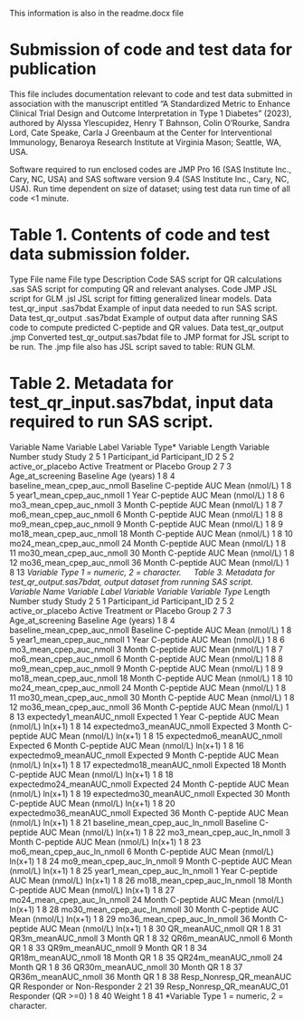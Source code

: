 This information is also in the readme.docx file

# Submission of code and test data for publication 
This file includes documentation relevant to code and test data submitted in association with the manuscript entitled “A Standardized Metric to Enhance Clinical Trial Design and Outcome Interpretation in Type 1 Diabetes” (2023), authored by Alyssa Ylescupidez, Henry T Bahnson, Colin O’Rourke, Sandra Lord, Cate Speake, Carla J Greenbaum at the Center for Interventional Immunology, Benaroya Research Institute at Virginia Mason; Seattle, WA, USA. 

Software required to run enclosed codes are JMP Pro 16 (SAS Institute Inc., Cary, NC, USA) and SAS software version 9.4 (SAS Institute Inc., Cary, NC, USA). Run time dependent on size of dataset; using test data run time of all code <1 minute. 

# Table 1. Contents of code and test data submission folder. 
Type	File name	File type	Description 
Code	SAS script for QR calculations	.sas	SAS script for computing QR and relevant analyses.
Code	JMP JSL script for GLM	.jsl	JSL script for fitting generalized linear models.
Data	test_qr_input	.sas7bdat	Example of input data needed to run SAS script.
Data	test_qr_output	.sas7bdat	Example of output data after running SAS code to compute predicted C-peptide and QR values.
Data	test_qr_output	.jmp	Converted test_qr_output.sas7bdat file to JMP format for JSL script to be run. The .jmp file also has JSL script saved to table: RUN GLM. 
 
# Table 2. Metadata for test_qr_input.sas7bdat, input data required to run SAS script. 
Variable Name	Variable Label	Variable Type*	Variable Length	Variable Number
study	 Study 	2	5	1
Participant_id	 Participant_ID	2	5	2
active_or_placebo	Active Treatment or Placebo Group	2	7	3
Age_at_screening	Baseline Age (years)	1	8	4
baseline_mean_cpep_auc_nmoll	Baseline C-peptide AUC Mean (nmol/L)	1	8	5
year1_mean_cpep_auc_nmoll	1 Year C-peptide AUC Mean (nmol/L)	1	8	6
mo3_mean_cpep_auc_nmoll	3 Month C-peptide AUC Mean (nmol/L)	1	8	7
mo6_mean_cpep_auc_nmoll	6 Month C-peptide AUC Mean (nmol/L)	1	8	8
mo9_mean_cpep_auc_nmoll	9 Month C-peptide AUC Mean (nmol/L)	1	8	9
mo18_mean_cpep_auc_nmoll	18 Month C-peptide AUC Mean (nmol/L)	1	8	10
mo24_mean_cpep_auc_nmoll	24 Month C-peptide AUC Mean (nmol/L)	1	8	11
mo30_mean_cpep_auc_nmoll	30 Month C-peptide AUC Mean (nmol/L)	1	8	12
mo36_mean_cpep_auc_nmoll	36 Month C-peptide AUC Mean (nmol/L)	1	8	13
*Variable Type 1 = numeric, 2 = character.  
Table 3. Metadata for test_qr_output.sas7bdat, output dataset from running SAS script.  
Variable Name	Variable Label	Variable	Variable	Variable
		Type*	Length	Number
study	 Study	2	5	1
Participant_id	 Participant_ID	2	5	2
active_or_placebo	Active Treatment or Placebo Group	2	7	3
Age_at_screening	Baseline Age (years)	1	8	4
baseline_mean_cpep_auc_nmoll	Baseline C-peptide AUC Mean (nmol/L)	1	8	5
year1_mean_cpep_auc_nmoll	1 Year C-peptide AUC Mean (nmol/L)	1	8	6
mo3_mean_cpep_auc_nmoll	3 Month C-peptide AUC Mean (nmol/L)	1	8	7
mo6_mean_cpep_auc_nmoll	6 Month C-peptide AUC Mean (nmol/L)	1	8	8
mo9_mean_cpep_auc_nmoll	9 Month C-peptide AUC Mean (nmol/L)	1	8	9
mo18_mean_cpep_auc_nmoll	18 Month C-peptide AUC Mean (nmol/L)	1	8	10
mo24_mean_cpep_auc_nmoll	24 Month C-peptide AUC Mean (nmol/L)	1	8	11
mo30_mean_cpep_auc_nmoll	30 Month C-peptide AUC Mean (nmol/L)	1	8	12
mo36_mean_cpep_auc_nmoll	36 Month C-peptide AUC Mean (nmol/L)	1	8	13
expectedy1_meanAUC_nmoll	Expected 1 Year C-peptide AUC Mean (nmol/L) ln(x+1)	1	8	14
expectedmo3_meanAUC_nmoll	Expected 3 Month C-peptide AUC Mean (nmol/L) ln(x+1)	1	8	15
expectedmo6_meanAUC_nmoll	Expected 6 Month C-peptide AUC Mean (nmol/L) ln(x+1)	1	8	16
expectedmo9_meanAUC_nmoll	Expected 9 Month C-peptide AUC Mean (nmol/L) ln(x+1)	1	8	17
expectedmo18_meanAUC_nmoll	Expected 18 Month C-peptide AUC Mean (nmol/L) ln(x+1)	1	8	18
expectedmo24_meanAUC_nmoll	Expected 24 Month C-peptide AUC Mean (nmol/L) ln(x+1)	1	8	19
expectedmo30_meanAUC_nmoll	Expected 30 Month C-peptide AUC Mean (nmol/L) ln(x+1)	1	8	20
expectedmo36_meanAUC_nmoll	Expected 36 Month C-peptide AUC Mean (nmol/L) ln(x+1)	1	8	21
baseline_mean_cpep_auc_ln_nmoll	Baseline C-peptide AUC Mean (nmol/L) ln(x+1)	1	8	22
mo3_mean_cpep_auc_ln_nmoll	3 Month C-peptide AUC Mean (nmol/L) ln(x+1)	1	8	23
mo6_mean_cpep_auc_ln_nmoll	6 Month C-peptide AUC Mean (nmol/L) ln(x+1)	1	8	24
mo9_mean_cpep_auc_ln_nmoll	9 Month C-peptide AUC Mean (nmol/L) ln(x+1)	1	8	25
year1_mean_cpep_auc_ln_nmoll	1 Year C-peptide AUC Mean (nmol/L) ln(x+1)	1	8	26
mo18_mean_cpep_auc_ln_nmoll	18 Month C-peptide AUC Mean (nmol/L) ln(x+1)	1	8	27
mo24_mean_cpep_auc_ln_nmoll	24 Month C-peptide AUC Mean (nmol/L) ln(x+1)	1	8	28
mo30_mean_cpep_auc_ln_nmoll	30 Month C-peptide AUC Mean (nmol/L) ln(x+1)	1	8	29
mo36_mean_cpep_auc_ln_nmoll	36 Month C-peptide AUC Mean (nmol/L) ln(x+1)	1	8	30
QR_meanAUC_nmoll	QR	1	8	31
QR3m_meanAUC_nmoll	3 Month QR	1	8	32
QR6m_meanAUC_nmoll	6 Month QR	1	8	33
QR9m_meanAUC_nmoll	9 Month QR	1	8	34
QR18m_meanAUC_nmoll	18 Month QR	1	8	35
QR24m_meanAUC_nmoll	24 Month QR	1	8	36
QR30m_meanAUC_nmoll	30 Month QR	1	8	37
QR36m_meanAUC_nmoll	36 Month QR	1	8	38
Resp_Nonresp_QR_meanAUC	QR Responder or Non-Responder	2	21	39
Resp_Nonresp_QR_meanAUC_01	Responder (QR >=0)	1	8	40
Weight		1	8	41
*Variable Type 1 = numeric, 2 = character.

